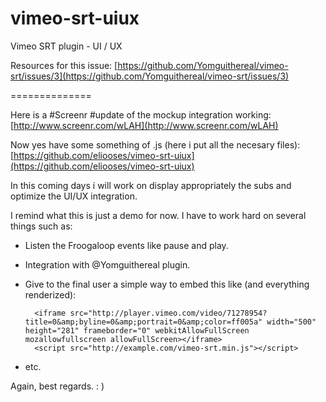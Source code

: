 vimeo-srt-uiux
==============

Vimeo SRT plugin - UI / UX

Resources for this issue: [https://github.com/Yomguithereal/vimeo-srt/issues/3](https://github.com/Yomguithereal/vimeo-srt/issues/3)

==============

Here is a #Screenr #update of the mockup integration working: [http://www.screenr.com/wLAH](http://www.screenr.com/wLAH)

Now yes have some something of .js (here i put all the necesary files): [https://github.com/eliooses/vimeo-srt-uiux](https://github.com/eliooses/vimeo-srt-uiux)

In this coming days i will work on display appropriately the subs and optimize the UI/UX integration.

I remind what this is just a demo for now. I have to work hard on several things such as:

* Listen the Froogaloop events like pause and play.
* Integration with @Yomguithereal plugin.
* Give to the final user a simple way to embed this like (and everything renderized):

        <iframe src="http://player.vimeo.com/video/71278954?title=0&amp;byline=0&amp;portrait=0&amp;color=ff005a" width="500" height="281" frameborder="0" webkitAllowFullScreen mozallowfullscreen allowFullScreen></iframe>
        <script src="http://example.com/vimeo-srt.min.js"></script>
* etc.

Again, best regards. : )
